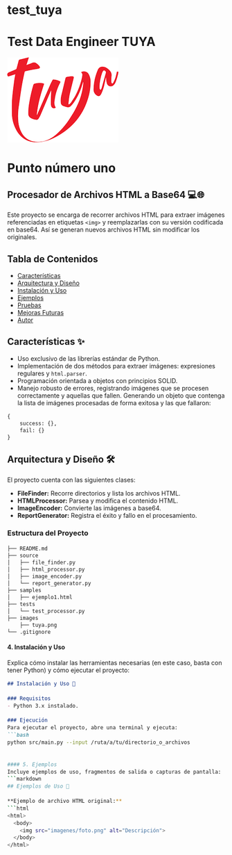 # test_tuya
# Test Data Engineer TUYA
![Logo Tuya](images/tuya.png)

# Punto número uno

## Procesador de Archivos HTML a Base64 💻🌐
Este proyecto se encarga de recorrer archivos HTML para extraer imágenes referenciadas en etiquetas `<img>` y reemplazarlas con su versión codificada en base64. Así se generan nuevos archivos HTML sin modificar los originales.

## Tabla de Contenidos
- [Características](#características)
- [Arquitectura y Diseño](#arquitectura-y-diseño)
- [Instalación y Uso](#instalación-y-uso)
- [Ejemplos](#ejemplos)
- [Pruebas](#pruebas)
- [Mejoras Futuras](#mejoras-futuras)
- [Autor](#autor)

## Características ✨

- Uso exclusivo de las librerías estándar de Python.
- Implementación de dos métodos para extraer imágenes: expresiones regulares y `html.parser`.
- Programación orientada a objetos con principios SOLID.
- Manejo robusto de errores, registrando imágenes que se procesen correctamente y aquellas que fallen. Generando un objeto que contenga la lista de imágenes procesadas de forma exitosa y las que fallaron:
```plaintext
{
    success: {},
    fail: {}
} 
```
## Arquitectura y Diseño 🛠

El proyecto cuenta con las siguientes clases:
- **FileFinder:** Recorre directorios y lista los archivos HTML.
- **HTMLProcessor:** Parsea y modifica el contenido HTML.
- **ImageEncoder:** Convierte las imágenes a base64.
- **ReportGenerator:** Registra el éxito y fallo en el procesamiento.

### Estructura del Proyecto

```plaintext
├── README.md
├── source
│   ├── file_finder.py
│   ├── html_processor.py
│   ├── image_encoder.py
│   └── report_generator.py
├── samples
│   ├── ejemplo1.html
├── tests
│   └── test_processor.py
├── images
    ├── tuya.png
└── .gitignore
```

#### 4. Instalación y Uso
Explica cómo instalar las herramientas necesarias (en este caso, basta con tener Python) y cómo ejecutar el proyecto:
```markdown
## Instalación y Uso 🔧

### Requisitos
- Python 3.x instalado.

### Ejecución
Para ejecutar el proyecto, abre una terminal y ejecuta:
```bash
python src/main.py --input /ruta/a/tu/directorio_o_archivos


#### 5. Ejemplos
Incluye ejemplos de uso, fragmentos de salida o capturas de pantalla:
```markdown
## Ejemplos de Uso 📸

**Ejemplo de archivo HTML original:**
```html
<html>
  <body>
    <img src="imagenes/foto.png" alt="Descripción">
  </body>
</html>


